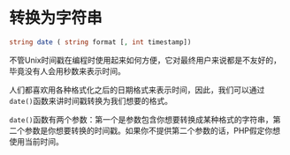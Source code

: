 # 转换为字符串

```php
string date ( string format [, int timestamp])
```

不管Unix时间戳在编程时使用起来如何方便，它对最终用户来说都是不友好的，毕竟没有人会用秒数来表示时间。

人们都喜欢用各种格式化之后的日期格式来表示时间，因此，我们可以通过`date()`函数来讲时间戳转换为我们想要的格式。

`date()`函数有两个参数：第一个是参数包含你想要转换成某种格式的字符串，第二个参数是你想要转换的时间戳。如果你不提供第二个参数的话，PHP假定你想使用当前时间。
